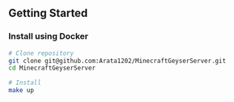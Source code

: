 ## Getting Started

### Install using Docker

```bash
# Clone repository
git clone git@github.com:Arata1202/MinecraftGeyserServer.git
cd MinecraftGeyserServer

# Install
make up
```
